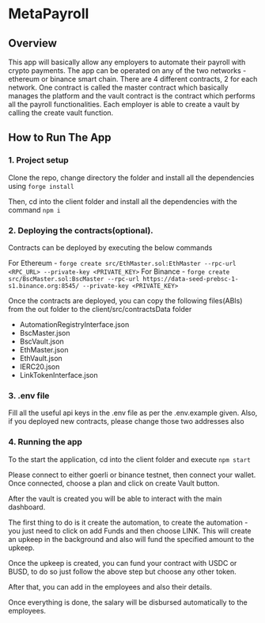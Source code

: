 # MetaPayroll

## Overview

This app will basically allow any employers to automate their payroll with crypto payments. The app can be operated on any of the two networks - ethereum or binance smart chain.
There are 4 different contracts, 2 for each network.
One contract is called the master contract which basically manages the platform and the vault contract is the contract which performs all the payroll functionalities.
Each employer is able to create a vault by calling the create vault function.

## How to Run The App

### 1. Project setup

Clone the repo, change directory the folder and install all the dependencies using ```forge install```

Then, cd into the client folder and install all the dependencies with the command ```npm i```

### 2. Deploying the contracts(optional).

Contracts can be deployed by executing the below commands

For Ethereum - ```forge create src/EthMaster.sol:EthMaster --rpc-url <RPC_URL> --private-key <PRIVATE_KEY>```
For Binance - ```forge create src/BscMaster.sol:BscMaster --rpc-url https://data-seed-prebsc-1-s1.binance.org:8545/ --private-key <PRIVATE_KEY>```

Once the contracts are deployed, you can copy the following files(ABIs) from the out folder to the client/src/contractsData folder
- AutomationRegistryInterface.json
- BscMaster.json
- BscVault.json
- EthMaster.json
- EthVault.json
- IERC20.json
- LinkTokenInterface.json

### 3. .env file

Fill all the useful api keys in the .env file as per the .env.example given.
Also, if you deployed new contracts, please change those two addresses also

### 4. Running the app

To the start the application, cd into the client folder and execute ```npm start```

Please connect to either goerli or binance testnet, then connect your wallet.
Once connected, choose a plan and click on create Vault button.

After the vault is created you will be able to interact with the main dashboard.

The first thing to do is it create the automation, to create the automation - you just need to click on add Funds and then choose LINK. This will create an upkeep in the background and also will fund the specified amount to the upkeep.

Once the upkeep is created, you can fund your contract with USDC or BUSD, to do so just follow the above step but choose any other token.

After that, you can add in the employees and also their details.

Once everything is done, the salary will be disbursed automatically to the employees.


